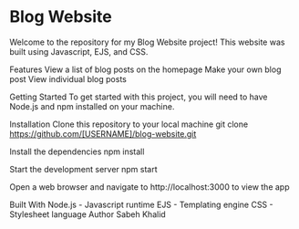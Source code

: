 # Blog Website
Welcome to the repository for my Blog Website project! This website was built using Javascript, EJS, and CSS.

Features
View a list of blog posts on the homepage
Make your own blog post
View individual blog posts

Getting Started
To get started with this project, you will need to have Node.js and npm installed on your machine.

Installation
Clone this repository to your local machine
git clone https://github.com/[USERNAME]/blog-website.git

Install the dependencies
npm install

Start the development server
npm start

Open a web browser and navigate to http://localhost:3000 to view the app


Built With
Node.js - Javascript runtime
EJS - Templating engine
CSS - Stylesheet language
Author
Sabeh Khalid
